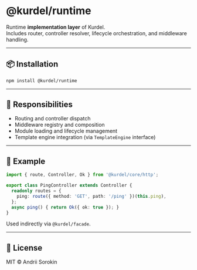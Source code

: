 # @kurdel/runtime

Runtime **implementation layer** of Kurdel.  
Includes router, controller resolver, lifecycle orchestration, and middleware handling.

---

## 📦 Installation

```bash
npm install @kurdel/runtime
````

---

## 🧩 Responsibilities

* Routing and controller dispatch
* Middleware registry and composition
* Module loading and lifecycle management
* Template engine integration (via `TemplateEngine` interface)

---

## 🚀 Example

```ts
import { route, Controller, Ok } from '@kurdel/core/http';

export class PingController extends Controller {
  readonly routes = {
    ping: route({ method: 'GET', path: '/ping' })(this.ping),
  };
  async ping() { return Ok({ ok: true }); }
}
```

Used indirectly via `@kurdel/facade`.

---

## 📄 License

MIT © Andrii Sorokin
